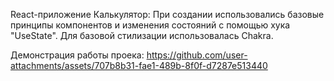 React-приложение Калькулятор:
При создании использовались базовые принципы компонентов и изменения состояний с помощью хука "UseState".
Для базовой стилизации использовалась Chakra.

Демонстрация работы проека:
https://github.com/user-attachments/assets/707b8b31-fae1-489b-8f0f-d7287e513440
 
